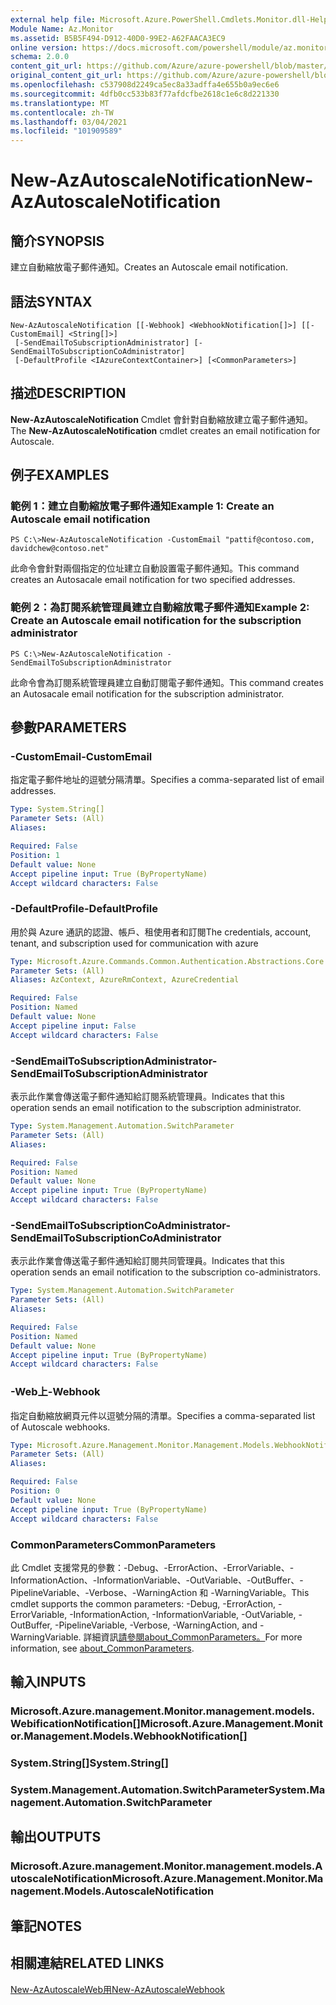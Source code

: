 ```yaml
---
external help file: Microsoft.Azure.PowerShell.Cmdlets.Monitor.dll-Help.xml
Module Name: Az.Monitor
ms.assetid: B5B5F494-D912-40D0-99E2-A62FAACA3EC9
online version: https://docs.microsoft.com/powershell/module/az.monitor/new-azautoscalenotification
schema: 2.0.0
content_git_url: https://github.com/Azure/azure-powershell/blob/master/src/Monitor/Monitor/help/New-AzAutoscaleNotification.md
original_content_git_url: https://github.com/Azure/azure-powershell/blob/master/src/Monitor/Monitor/help/New-AzAutoscaleNotification.md
ms.openlocfilehash: c537908d2249ca5ec8a33adffa4e655b0a9ec6e6
ms.sourcegitcommit: 4dfb0cc533b83f77afdcfbe2618c1e6c8d221330
ms.translationtype: MT
ms.contentlocale: zh-TW
ms.lasthandoff: 03/04/2021
ms.locfileid: "101909589"
---
```

# <span data-ttu-id="e7c91-101">New-AzAutoscaleNotification</span><span class="sxs-lookup"><span data-stu-id="e7c91-101">New-AzAutoscaleNotification</span></span>

## <span data-ttu-id="e7c91-102">簡介</span><span class="sxs-lookup"><span data-stu-id="e7c91-102">SYNOPSIS</span></span>
<span data-ttu-id="e7c91-103">建立自動縮放電子郵件通知。</span><span class="sxs-lookup"><span data-stu-id="e7c91-103">Creates an Autoscale email notification.</span></span>

## <span data-ttu-id="e7c91-104">語法</span><span class="sxs-lookup"><span data-stu-id="e7c91-104">SYNTAX</span></span>

```
New-AzAutoscaleNotification [[-Webhook] <WebhookNotification[]>] [[-CustomEmail] <String[]>]
 [-SendEmailToSubscriptionAdministrator] [-SendEmailToSubscriptionCoAdministrator]
 [-DefaultProfile <IAzureContextContainer>] [<CommonParameters>]
```

## <span data-ttu-id="e7c91-105">描述</span><span class="sxs-lookup"><span data-stu-id="e7c91-105">DESCRIPTION</span></span>
<span data-ttu-id="e7c91-106">**New-AzAutoscaleNotification** Cmdlet 會針對自動縮放建立電子郵件通知。</span><span class="sxs-lookup"><span data-stu-id="e7c91-106">The **New-AzAutoscaleNotification** cmdlet creates an email notification for Autoscale.</span></span>

## <span data-ttu-id="e7c91-107">例子</span><span class="sxs-lookup"><span data-stu-id="e7c91-107">EXAMPLES</span></span>

### <span data-ttu-id="e7c91-108">範例 1：建立自動縮放電子郵件通知</span><span class="sxs-lookup"><span data-stu-id="e7c91-108">Example 1: Create an Autoscale email notification</span></span>
```
PS C:\>New-AzAutoscaleNotification -CustomEmail "pattif@contoso.com, davidchew@contoso.net"
```

<span data-ttu-id="e7c91-109">此命令會針對兩個指定的位址建立自動設置電子郵件通知。</span><span class="sxs-lookup"><span data-stu-id="e7c91-109">This command creates an Autosacale email notification for two specified addresses.</span></span>

### <span data-ttu-id="e7c91-110">範例 2：為訂閱系統管理員建立自動縮放電子郵件通知</span><span class="sxs-lookup"><span data-stu-id="e7c91-110">Example 2: Create an Autoscale email notification for the subscription administrator</span></span>
```
PS C:\>New-AzAutoscaleNotification -SendEmailToSubscriptionAdministrator
```

<span data-ttu-id="e7c91-111">此命令會為訂閱系統管理員建立自動訂閱電子郵件通知。</span><span class="sxs-lookup"><span data-stu-id="e7c91-111">This command creates an Autosacale email notification for the subscription administrator.</span></span>

## <span data-ttu-id="e7c91-112">參數</span><span class="sxs-lookup"><span data-stu-id="e7c91-112">PARAMETERS</span></span>

### <span data-ttu-id="e7c91-113">-CustomEmail</span><span class="sxs-lookup"><span data-stu-id="e7c91-113">-CustomEmail</span></span>
<span data-ttu-id="e7c91-114">指定電子郵件地址的逗號分隔清單。</span><span class="sxs-lookup"><span data-stu-id="e7c91-114">Specifies a comma-separated list of email addresses.</span></span>

```yaml
Type: System.String[]
Parameter Sets: (All)
Aliases:

Required: False
Position: 1
Default value: None
Accept pipeline input: True (ByPropertyName)
Accept wildcard characters: False
```

### <span data-ttu-id="e7c91-115">-DefaultProfile</span><span class="sxs-lookup"><span data-stu-id="e7c91-115">-DefaultProfile</span></span>
<span data-ttu-id="e7c91-116">用於與 Azure 通訊的認證、帳戶、租使用者和訂閱</span><span class="sxs-lookup"><span data-stu-id="e7c91-116">The credentials, account, tenant, and subscription used for communication with azure</span></span>

```yaml
Type: Microsoft.Azure.Commands.Common.Authentication.Abstractions.Core.IAzureContextContainer
Parameter Sets: (All)
Aliases: AzContext, AzureRmContext, AzureCredential

Required: False
Position: Named
Default value: None
Accept pipeline input: False
Accept wildcard characters: False
```

### <span data-ttu-id="e7c91-117">-SendEmailToSubscriptionAdministrator</span><span class="sxs-lookup"><span data-stu-id="e7c91-117">-SendEmailToSubscriptionAdministrator</span></span>
<span data-ttu-id="e7c91-118">表示此作業會傳送電子郵件通知給訂閱系統管理員。</span><span class="sxs-lookup"><span data-stu-id="e7c91-118">Indicates that this operation sends an email notification to the subscription administrator.</span></span>

```yaml
Type: System.Management.Automation.SwitchParameter
Parameter Sets: (All)
Aliases:

Required: False
Position: Named
Default value: None
Accept pipeline input: True (ByPropertyName)
Accept wildcard characters: False
```

### <span data-ttu-id="e7c91-119">-SendEmailToSubscriptionCoAdministrator</span><span class="sxs-lookup"><span data-stu-id="e7c91-119">-SendEmailToSubscriptionCoAdministrator</span></span>
<span data-ttu-id="e7c91-120">表示此作業會傳送電子郵件通知給訂閱共同管理員。</span><span class="sxs-lookup"><span data-stu-id="e7c91-120">Indicates that this operation sends an email notification to the subscription co-administrators.</span></span>

```yaml
Type: System.Management.Automation.SwitchParameter
Parameter Sets: (All)
Aliases:

Required: False
Position: Named
Default value: None
Accept pipeline input: True (ByPropertyName)
Accept wildcard characters: False
```

### <span data-ttu-id="e7c91-121">-Web上</span><span class="sxs-lookup"><span data-stu-id="e7c91-121">-Webhook</span></span>
<span data-ttu-id="e7c91-122">指定自動縮放網頁元件以逗號分隔的清單。</span><span class="sxs-lookup"><span data-stu-id="e7c91-122">Specifies a comma-separated list of Autoscale webhooks.</span></span>

```yaml
Type: Microsoft.Azure.Management.Monitor.Management.Models.WebhookNotification[]
Parameter Sets: (All)
Aliases:

Required: False
Position: 0
Default value: None
Accept pipeline input: True (ByPropertyName)
Accept wildcard characters: False
```

### <span data-ttu-id="e7c91-123">CommonParameters</span><span class="sxs-lookup"><span data-stu-id="e7c91-123">CommonParameters</span></span>
<span data-ttu-id="e7c91-124">此 Cmdlet 支援常見的參數：-Debug、-ErrorAction、-ErrorVariable、-InformationAction、-InformationVariable、-OutVariable、-OutBuffer、-PipelineVariable、-Verbose、-WarningAction 和 -WarningVariable。</span><span class="sxs-lookup"><span data-stu-id="e7c91-124">This cmdlet supports the common parameters: -Debug, -ErrorAction, -ErrorVariable, -InformationAction, -InformationVariable, -OutVariable, -OutBuffer, -PipelineVariable, -Verbose, -WarningAction, and -WarningVariable.</span></span> <span data-ttu-id="e7c91-125">詳細資訊[請參閱about_CommonParameters。](http://go.microsoft.com/fwlink/?LinkID=113216)</span><span class="sxs-lookup"><span data-stu-id="e7c91-125">For more information, see [about_CommonParameters](http://go.microsoft.com/fwlink/?LinkID=113216).</span></span>

## <span data-ttu-id="e7c91-126">輸入</span><span class="sxs-lookup"><span data-stu-id="e7c91-126">INPUTS</span></span>

### <span data-ttu-id="e7c91-127">Microsoft.Azure.management.Monitor.management.models.WebificationNotification[]</span><span class="sxs-lookup"><span data-stu-id="e7c91-127">Microsoft.Azure.Management.Monitor.Management.Models.WebhookNotification[]</span></span>

### <span data-ttu-id="e7c91-128">System.String[]</span><span class="sxs-lookup"><span data-stu-id="e7c91-128">System.String[]</span></span>

### <span data-ttu-id="e7c91-129">System.Management.Automation.SwitchParameter</span><span class="sxs-lookup"><span data-stu-id="e7c91-129">System.Management.Automation.SwitchParameter</span></span>

## <span data-ttu-id="e7c91-130">輸出</span><span class="sxs-lookup"><span data-stu-id="e7c91-130">OUTPUTS</span></span>

### <span data-ttu-id="e7c91-131">Microsoft.Azure.management.Monitor.management.models.AutoscaleNotification</span><span class="sxs-lookup"><span data-stu-id="e7c91-131">Microsoft.Azure.Management.Monitor.Management.Models.AutoscaleNotification</span></span>

## <span data-ttu-id="e7c91-132">筆記</span><span class="sxs-lookup"><span data-stu-id="e7c91-132">NOTES</span></span>

## <span data-ttu-id="e7c91-133">相關連結</span><span class="sxs-lookup"><span data-stu-id="e7c91-133">RELATED LINKS</span></span>

[<span data-ttu-id="e7c91-134">New-AzAutoscaleWeb用</span><span class="sxs-lookup"><span data-stu-id="e7c91-134">New-AzAutoscaleWebhook</span></span>](./New-AzAutoscaleWebhook.md)


